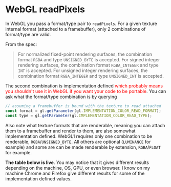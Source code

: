 # WebGL readPixels

In WebGL you pass a format/type pair to `readPixels`. For a given
texture internal format (attached to a framebuffer), only 2 combinations
of format/type are valid.

From the spec:

> For normalized fixed-point rendering surfaces, the combination format `RGBA` and type
`UNSIGNED_BYTE` is accepted. For signed integer rendering surfaces, the combination
format `RGBA_INTEGER` and type `INT` is accepted. For unsigned integer
rendering surfaces, the combination format `RGBA_INTEGER` and type `UNSIGNED_INT`
is accepted.

The second combination is implementation defined
<span style="color:red;">which probably means you shouldn't use it in WebGL if you want your code to be portable</span>.
You can ask what the format/type combination is by querying

```js
// assuming a framebuffer is bound with the texture to read attached
const format = gl.getParameter(gl.IMPLEMENTATION_COLOR_READ_FORMAT);
const type = gl.getParameter(gl.IMPLEMENTATION_COLOR_READ_TYPE);
```

Also note what texture formats that are renderable, meaning you can attach them to a framebuffer and render to them,
are also somewhat implementation defined. WebGL1 requires only one combination to be renderable, `RGBA`/`UNSIGNED_BYTE`.
All others are optional (`LUMINANCE` for example) and some
are can be made renderable by extension, `RGBA`/`FLOAT` for example.

**The table below is live**. You may notice that it gives different results depending on the machine, OS, GPU, or even
browser. I know on my machine Chrome and Firefox give different results for some of the implementation defined values.

<div class="webgl_center" data-diagram="formats"></div>

<script src="../resources/twgl-full.min.js"></script>
<script src="resources/webgl-readpixels.js"></script>
